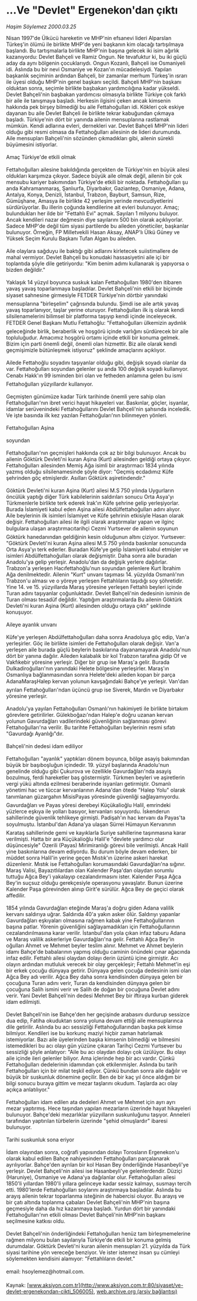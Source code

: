 # ...Ve "Devlet" Ergenekon'dan çıktı

*Haşim Söylemez 2000.03.25*

<div class="pNewsDetailMainContent ctx_content" itemprop="articleBody">
 Nisan 1997'de Ülkücü hareketin ve MHP'nin efsanevi lideri Alparslan Türkeş'in ölümü ile birlikte MHP'de yeni başkanın kim olacağı tartışılmaya başlandı. Bu tartışmalarla birlikte MHP'nin başına gelecek iki isim ağırlık kazanıyordu: Devlet Bahçeli ve Ramiz Ongun. Ne tevafuktur ki, bu iki güçlü aday da aynı bölgenin çocuklarıydı. Ongun Kozanlı, Bahçeli ise Osmaniyeli idi. Aslında bu bir nevi Osmaniye ve Kozan'ın mücadelesiydi. Yapılan başkanlık seçiminin ardından Bahçeli, bir zamanlar merhum Türkeş'in ısrarı ile üyesi olduğu MHP'nin genel başkanı seçildi. Bahçeli MHP'nin başkanı olduktan sonra, seçimle birlikte başbakan yardımcılığına kadar yükseldi. Devlet Bahçeli'nin başbakan yardımcısı olmasıyla birlikte Türkiye çok farklı bir aile ile tanışmaya başladı. Herkesin ilgisini çeken ancak kimsenin hakkında pek birşey bilmediği bu aile Fettahoğulları idi. Kökleri çok eskiye dayanan bu aile Devlet Bahçeli ile birlikte tekrar kabuğundan çıkmaya başladı. Türkiye'nin dört bir yanında ailenin mensuplarına rastlamak mümkün. Kendi adlarına evleri, dernekleri var. Devlet Bahçeli MHP'nin lideri olduğu gibi resmi olmasa da Fettahoğulları ailesinin de lideri durumunda. Aile mensupları Bahçeli'nin sözünden çıkmadıkları gibi, ailenin sürekli büyümesini istiyorlar.
 <br/>
 <br/>
 Amaç Türkiye'de etkili olmak
 <br/>
 <br/>
 Fettahoğulları ailesine bakıldığında gerçekten de Türkiye'nin en büyük ailesi oldukları karşımıza çıkıyor. Sadece büyük aile olmak değil, ailenin bir çok mensubu kariyer bakımından Türkiye'de etkili bir noktada. Fettahoğulları şu anda Kahramanmaraş, Şanlıurfa, Diyarbakır, Gaziantep, Osmaniye, Adana, Antalya, Konya, Denizli, İstanbul, Trabzon, Bayburt, Samsun, Rize, Gümüşhane, Amasya ile birlikte 42 yerleşim yerinde mevcudiyetlerini sürdürüyorlar. Bu illerin çoğunda kendilerine ait evleri bulunuyor. Amaç; bulundukları her ilde bir "Fettahlı Evi" açmak. Sayıları 1 milyonu buluyor. Ancak kendileri nazar değmesin diye sayılarını 500 bin olarak açıklıyorlar. Sadece MHP'de değil tüm siyasi partilerde bu aileden yöneticiler, başkanlar bulunuyor. Örneğin, FP Milletvekili Hasan Aksay, ANAP'lı Ülkü Güney ve Yüksek Seçim Kurulu Başkanı Tufan Algan bu aileden.
 <br/>
 <br/>
 Aile olaylara sağduyu ile baktığı gibi adlarını kirletecek suiistimallere de mahal vermiyor. Devlet Bahçeli bu konudaki hassasiyetini aile içi bir toplantıda şöyle dile getiriyordu: "Kim benim adımı kullanarak iş yapıyorsa o bizden değildir."
 <br/>
 <br/>
 Yaklaşık 14 yüzyıl boyunca suskuk kalan Fettahoğulları 1980'den itibaren yavaş yavaş toparlanmaya başladılar. Devlet Bahçeli'nin etkili bir biçimde siyaset sahnesine girmesiyle FETDER Türkiye'nin dörtbir yanındaki mensuplarına "birleşelim" çağrısında bulundu. Şimdi ise aile artık yavaş yavaş toparlanıyor, taşlar yerine oturuyor. Fettahoğulları ilk iş olarak kendi silsilenamelerini bilimsel bir platforma taşıyıp kendi içinde inceleyecek. FETDER Genel Başkanı Mutlu Fettahoğlu: "Fettahoğulları ülkemizin aydınlık geleceğinde birlik, beraberlik ve hoşgörü içinde varlığını sürdürecek bir aile topluluğudur. Amacımız hoşgörü ortamı içinde etkili bir konuma gelmek. Bizim için parti önemli değil, önemli olan hizmettir. Biz aile olarak kendi geçmişimizle bütünleşmek istiyoruz" şeklinde amaçlarını açıklıyor.
 <br/>
 <br/>
 Ailede Fettahoğlu soyadını taşıyanlar olduğu gibi, değişik soyadı olanlar da var. Fettahoğulları soyundan gelenler şu anda 100 değişik soyadı kullanıyor. Cenabı Hakk'ın 99 isminden biri olan ve fetheden anlamına gelen bu ismi Fettahoğulları yüzyıllardır kullanıyor.
 <br/>
 <br/>
 Geçmişten günümüze kadar Türk tarihinde önemli yere sahip olan Fettahoğulları'nın ibret verici hayat hikayeleri var. Baskınlar, göçler, isyanlar, idamlar serüvenindeki Fettahoğullarını Devlet Bahçeli'nin şahsında inceledik. Ve işte basında ilk kez yazılan Fettahoğuları'nın bilinmeyen yönleri.
 <br/>
 <br/>
 Fettahoğulları Aşina
 <br/>
 <br/>
 soyundan
 <br/>
 <br/>
 Fettahoğulları'nın geçmişleri hakkında çok az bir bilgi bulunuyor. Ancak bu ailenin Göktürk Devleti'ni kuran Aşina (Kurt) ailesinden geldiği ortaya çıkıyor. Fettahoğulları ailesinden Memiş Ağa isimli bir araştırmacı 1834 yılında yazmış olduğu silsilenamesinde şöyle diyor: "Geçmiş ecdadımız Kûfe şehrinden göç etmişlerdir. Asılları Göktürk aşiretindendir."
 <br/>
 <br/>
 Göktürk Devleti'ni kuran Aşina (Kurt) ailesi M.S 750 yılında Uygurların öncülük yaptığı diğer Türk kabilelerinin saldırıları sonucu Orta Asya'yı Türkmenlerle birlikte terk ederek Irak'ın Kûfe şehrine gelip yerleşiyorlar. Burada İslamiyeti kabul eden Aşina ailesi Abdülfettahoğulları adını alıyor. Aile beylerinin ilk isimleri İslamiyet ve Kûfe şehrinin etkisiyle Hasan olarak değişir. Fettahoğulları ailesi ile ilgili olarak araştırmalar yapan ve ilginç bulgulara ulaşan araştırmacıtarihçi Cezmi Yurtsever de ailenin soyunun Göktürk hanedanından geldiğinin kesin olduğunun altını çiziyor. Yurtsever: "Göktürk Devleti'ni kuran Aşina ailesi M.S 750 yılında baskınlar sonucunda Orta Asya'yı terk ederler. Buradan Kûfe'ye gelip İslamiyeti kabul etmişler ve isimleri Abdülfettahoğulları olarak değişmiştir. Daha sonra aile buradan Anadolu'ya gelip yerleşir. Anadolu'dan da değişik yerlere dağılırlar. Trabzon'a yerleşen Hacıfettahoğlu'nun soyundan gelenlere Kurt İbrahim Ağa denilmektedir. Ailenin "Kurt" unvanı taşıması 14. yüzyılda Osmanlı'nın Trabzon'u alması ve  o yöreye yerleşen Fettahlıların taşıdığı soy şöhretidir. Yine 14. ve 15. yüzyıllarda Maraş yöresine yerleşen Fettahlı beyleri içinde Turan adını taşıyanlar çoğunluktadır. Devlet Bahçeli'nin dedesinin isminin de Turan olması tesadüf değildir. Yaptığım araştırmalarda Bu ailenin Göktürk Devleti'ni kuran Aşina (Kurt) ailesinden olduğu ortaya çıktı" şeklinde konuşuyor.
 <br/>
 <br/>
 Aileye ayanlık unvanı
 <br/>
 <br/>
 Kûfe'ye yerleşen Abdülfettahoğulları daha sonra Anadoluya göç edip, Van'a yerleşirler. Göç ile birlikte isimleri de Fettahoğulları olarak değişir. Van'a yerleşen aile burada güçlü beylerin baskılarına dayanamayarak Anadolu'nun dört bir yanına dağılır. Aileden kalabalık bir kol Trabzon tarafına gidip Of ve Vakfıkebir yöresine yerleşir. Diğer bir grup ise Maraş'a gelir. Burada Dulkadiroğulları'nın yanındaki Helete bölgesine yerleşirler. Maraş'ın Osmanlıya bağlanmasından sonra Helete'deki aileden kopan bir parça AdanaMaraşHalep kervan yolunun kavşağındaki Bahçe'ye yerleşir. Van'dan ayrılan Fettahoğulları'ndan üçüncü grup ise Siverek, Mardin ve Diyarbakır yöresine yerleşir.
 <br/>
 <br/>
 Anadolu'ya yayılan Fettahoğulları Osmanlı'nın hakimiyeti ile birlikte birtakım görevlere getirilirler. Gülekboğazı'ndan Halep'e doğru uzanan kervan yolunun Gavurdağları vadilerindeki güvenliğinin sağlanması görevi Fettahoğulları'na verilir. Bu tarihte Fettahoğulları beylerinin resmi sıfatı "Gavurdağı Ayanlığı"dır.
 <br/>
 <br/>
 Bahçeli'nin dedesi idam ediliyor
 <br/>
 <br/>
 Fettahoğulları "ayanlık" yaptıkları dönem boyunca, bölge asayiş bakımından büyük bir başıboşluğun içindedir. 19. yüzyıl başlarında Anadolu'nun genelinde olduğu gibi Çukurova ve özellikle Gavurdağları'nda asayiş bozulmuş, ferdi hareketler baş göstermiştir. Türkmen beyleri ve aşiretlerin vergi yükü altında ezilmesi beraberinde isyanları getirmiştir. Osmanlı yönetimi hac ve tüccar kervanlarının Adana'dan ötede "Halep Yolu" olarak tanımlanan güzargahın MisisPayas yöresinde güvenliği sağlayamıyordu. Gavurdağları ve Payas yöresi derebeyi Küçükalioğlu Halil, emrindeki yüzlerce eşkıya ile yolları basıyor, kervanları soyuyordu. İskenderun sahillerinde güvenlik tehlikeye girmişti. Padişah'ın hac kervanı da Payas'ta soyulmuştu. İstanbul'dan Adana'ya ulaşan Sürrei Hümayun Kervanının Karataş sahillerinde gemi ve kayıklarla Suriye sahillerine taşınmasına karar verilmişti. Hatta bir ara Küçükalioğlu Halil'e "devlete yardımcı olur düşüncesiyle" Özerili (Payas) Mirimiranlığı görevi bile verilmişti. Ancak Halil yine baskınlarına devam ediyordu. Bu durum böyle devam ederken, bir müddet sonra Halil'in yerine geçen Mıstık'ın üzerine askeri harekat düzenlenir. Mıstık ise Fettahoğulları korumasındaki Gavurdağları'na sığınır. Maraş Valisi, Bayazıtlılardan olan Kalender Paşa'dan olaydan sorumlu tuttuğu Ağca Bey'i yakalayıp cezalandırmasını ister. Kalender Paşa Ağca Bey'in suçsuz olduğu gerekçesiyle operasyonu yavaşlatır. Bunun üzerine Kalender Paşa görevinden alınıp Girit'e sürülür. Ağca Bey de geçici olarak affedilir.
 <br/>
 <br/>
 1854 yılında Gavurdağları eteğinde Maraş'a doğru giden Adana valilik kervanı saldırıya uğrar. Saldırıda 40'a yakın asker ölür. Saldırıyı yapanlar Gavurdağları eşkıyaları olmasına rağmen kabak yine Fettahoğullarının başına patlar. Yörenin güvenliğini sağlayamadıkları için Fettahoğullarının cezalandırılmasına karar verilir. İstanbul'dan yola çıkan infaz taburu Adana ve Maraş valilik askerleriye Gavurdağları'na gelir. Fettahlı Ağca Bey'in oğulları Ahmet ve Mehmet beyler teslim alınır. Mehmet ve Ahmet beylerin idamı Bahçe'de babalarının yapmış olduğu caminin önündeki çınar ağacında infaz edilir. Fettahlı ailesi olaydan dolayı derin üzüntü içine girmiştir. Acı olayın ardından mutluluk verecek bir olay gerçekleşir; Fettahlı Mehmet'in eşi bir erkek çocuğu dünyaya getirir. Dünyaya gelen çocuğa dedesinin ismi olan Ağca Bey adı verilir. Ağca Bey daha sonra kendisinden dünyaya gelen bir çocuğuna Turan adını verir, Turan da kendisinden dünyaya gelen bir çocuğuna Salih ismini verir ve Salih de doğan bir çocuğuna Devlet adını verir. Yani Devlet Bahçeli'nin dedesi Mehmet Bey bir iftiraya kurban giderek idam edilmişti.
 <br/>
 <br/>
 Devlet Bahçeli'nin ise Bahçe'den her geçişinde arabasını durdurup sessizce dua edip, Fatiha okuduktan sonra yoluna devam ettiği aile mensuplarınca dile getirilir. Aslında bu acı sessizliği Fettahoğullarından başka pek kimse bilmiyor. Kendileri ise bu korkunç maziyi hiçbir zaman hatırlamak istemiyorlar. Bazı aile üyelerinden başka kimsenin bilmediği ve bilmesini istemedikleri bu acı olayı gün yüzüne çıkaran Tarihçi Cezmi Yurtsever bu sessizliği şöyle anlatıyor: "Aile bu acı olaydan dolayı çok üzülüyor. Bu olayı aile içinde ileri gelenler biliyor. Ama içlerinde hep bir acı vardır. Çünkü Fettahoğulları dedelerinin idamından çok etkilenmişler. Aslında bu tarih Fettahoğulları için bir milat teşkil ediyor. Çünkü bundan sonra aile dağılır ve büyük bir suskunluk dönemine geçilir. Ben de bir kaç yıl önce aldığım bir bilgi sonucu buraya gittim ve mezar taşlarını okudum. Taşlarda acı olay açıkça anlatılıyor."
 <br/>
 <br/>
 Fettahoğulları idam edilen ata dedeleri Ahmet ve Mehmet için ayrı ayrı mezar yaptırmış. Hece taşından yapılan mezarların üzerinde hayat hikayeleri bulunuyor. Bahçe'deki mezarlıklar yüzyılların suskunluğunu taşıyor. Anneleri tarafından yaptırılan türbelerin üzerinde "şehid olmuşlardır" ibaresi bulunuyor.
 <br/>
 <br/>
 Tarihi suskunluk sona eriyor
 <br/>
 <br/>
 İdam olayından sonra, coğrafi yapısından dolayı Torosların Ergenekon'u olarak kabul edilen Bahçe nahiyesinden Fettahoğulları parçalanarak ayrılıyorlar. Bahçe'den ayrılan bir kol Hasan Bey önderliğinde Hasanbeyli'ye yerleşir. Devlet Bahçeli'nin ailesi ise Hasanbeyli'ye gelenlerdendir. Düziçi (Haruniye), Osmaniye ve Adana'ya dağılanlar olur. Fettahoğulları ailesi 1850'li yıllardan 1980'li yıllara gelinceye kadar sessiz kalmayı, susmayı tercih etti. 1980'lerde Fettahoğulları soylarını araştırmaya başladılar. Aslında bu arayış ailenin tekrar toparlanma isteğinin de habercisi oluyor. Bu arayış ve bir çatı altında toplanma çabaları Devlet Bahçeli'nin MHP'nin başına geçmesiyle daha da hız kazanmaya başladı. Yurdun dört bir yanındaki Fettahoğulları'nın etkili olması Devlet Bahçeli'nin MHP'nin başkanı seçilmesine katkısı oldu.
 <br/>
 <br/>
 Devlet Bahçeli'nin önderliğindeki Fettahoğulları henüz tam birleşmemelerine rağmen milyonu bulan sayılarıyla Türkiye'de etkili bir konuma gelmiş durumdalar. Göktürk Devleti'ni kuran ailenin mensupları 21. yüzyılda da Türk siyasi tarihine yön vereceğe benziyor. Ve ister istemez insan şu cümleyi söylemekten kendisini alamıyor: "Fettahlıların devlet."
 <br/>
 <br/>
 email: hsoylemez@hotmail.com.
 <br/>
</div>


Kaynak: [www.aksiyon.com.tr](http://www.aksiyon.com.tr:80/siyaset/ve-devlet-ergenekondan-cikti_506005), [web.archive.org (arşiv bağlantısı)](http://web.archive.org/web/20151025084920/http://www.aksiyon.com.tr:80/siyaset/ve-devlet-ergenekondan-cikti_506005)
